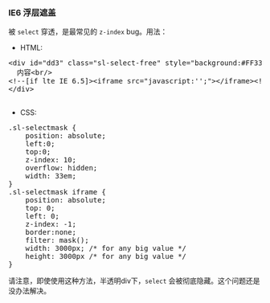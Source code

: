 ### IE6 浮层遮盖

被 `select` 穿透，是最常见的 `z-index` bug。用法：

- HTML:

 <pre>
&lt;div id=&quot;dd3&quot; class=&quot;sl-select-free&quot; style=&quot;background:#FF3366;&quot;&gt;
  内容&lt;br/&gt;
&lt;!--[if lte IE 6.5]&gt;&lt;iframe src=&quot;javascript:'';&quot;&gt;&lt;/iframe&gt;&lt;![endif]--&gt;
&lt;/div&gt;
 </pre>
 
- CSS:
 <pre>
.sl-selectmask {
	position: absolute;
	left:0;
	top:0;
	z-index: 10;
	overflow: hidden;
	width: 33em;
}
.sl-selectmask iframe {
	position: absolute;
	top: 0; 
	left: 0; 
	z-index: -1;
	border:none;
	filter: mask();
	width: 3000px; /* for any big value */
	height: 3000px /* for any big value */
}
</pre>

请注意，即使使用这种方法，半透明div下，`select` 会被彻底隐藏。这个问题还是没办法解决。